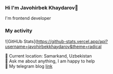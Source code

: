 ### Hi I'm Javohirbek Khaydarov👋

I'm frontend developer <br/>
### My activity
![GitHUb Stats](https://github-stats.vercel.app/api?username=javohirbekkhaydarov&theme=radical


📍   Current location: Samarkand, Uzbekistan  </br>
📝  Ask me about anything, I am happy to help </br>
📨  My telegram blog <a href="https://t.me/javohirbek_frontEnd">link</a>
